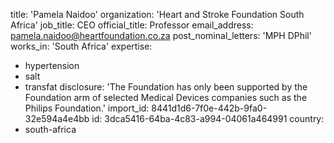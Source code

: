title: 'Pamela Naidoo'
organization: 'Heart and Stroke Foundation South Africa'
job_title: CEO
official_title: Professor
email_address: pamela.naidoo@heartfoundation.co.za
post_nominal_letters: 'MPH DPhil'
works_in: 'South Africa'
expertise:
  - hypertension
  - salt
  - transfat
disclosure: 'The Foundation has only been supported by the Foundation arm of selected  Medical Devices companies such as the  Philips Foundation.'
import_id: 8441d1d6-7f0e-442b-9fa0-32e594a4e4bb
id: 3dca5416-64ba-4c83-a994-04061a464991
country:
  - south-africa
